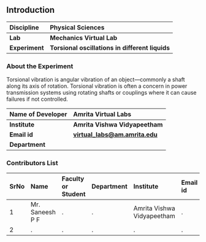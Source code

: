 ## Introduction


<b>Discipline | <b> Physical Sciences
:--|:--|
<b> Lab | <b> Mechanics Virtual Lab
<b> Experiment|     <b> Torsional oscillations in different liquids

### About the Experiment 

Torsional vibration is angular vibration of an object&mdash;commonly a shaft along its axis of rotation. Torsional vibration is often a concern in power transmission systems using rotating shafts or couplings where it can cause failures if not controlled.

<b>Name of Developer | <b> Amrita Virtual Labs
:--|:--|
<b> Institute | <b>  Amrita Vishwa Vidyapeetham
<b> Email id|     <b>  virtual_labs@am.amrita.edu
<b> Department |  

### Contributors List

SrNo | Name | Faculty or Student | Department| Institute | Email id
:--|:--|:--|:--|:--|:--|
1 | Mr. Saneesh P F | . | . | Amrita Vishwa Vidyapeetham | .
2 | . | . | . | . | .
